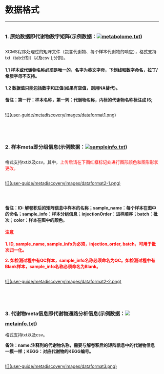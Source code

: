 <!-- 数据格式 -->

# **数据格式**

<hr/>

### **1. 原始数据即代谢物数字矩阵(示例数据：<p style="width: 16px;height: 16px;display: inline-block;text-indent: 0em;">![](user-guide/metadiscovery/images/icon_txt.gif)</p>[metabolome.txt](user-guide/metadiscovery/rawfiles/metabolome.txt))**

XCMS程序处理过的矩阵文件（包含代谢物、每个样本代谢物的响应），格式支持txt（tab分割）以及csv (,分割)。

#### **1.1 样本或代谢物名称必须是唯一的，名字为英文字母，下划线和数字命名，拉丁/希腊字母不支持。**

#### **1.2 数据值只能包括数字和正值(如果有空值，则用NA替代)。**

**备注：第一行：样本名称，第一列：代谢物名称，内标的代谢物名称标注成 IS;**
<br/>
<br/>
<p class="discoveryImg">
<a href="user-guide/metadiscovery/images/dataformat1.png" class="fancybox" data-rel="fancybox">
![](user-guide/metadiscovery/images/dataformat1.png)
</a>
</p>
<br/>
<br/>

### **2. 样本meta即分组信息(示例数据：<p style="width: 16px;height: 16px;display: inline-block;text-indent: 0em;">![](user-guide/metadiscovery/images/icon_txt.gif)</p>[sampleinfo.txt](user-guide/metadiscovery/rawfiles/sampleinfo.txt))**

格式支持txt以及csv。其中，<span style="color: red;">上传后请在下图红框标记处进行图形颜色和图形形状更改。</span>
<br/>
<br/>
<p class="discoveryImg">
<a href="user-guide/metadiscovery/images/dataformat2-1.png" class="fancybox" data-rel="fancybox">
![](user-guide/metadiscovery/images/dataformat2-1.png)
</a>
</p>
<br/>
<br/>

**备注：ID: 解卷积后的矩阵信息中样本的名称；sample_name：每个样本在图中的命名；sample_info：样本分组信息；injectionOrder：进样顺序；batch：批次；color：样本在图中的颜色。**

#### **<span style="color: red;">注意</span>**

**<span style="color: red;">1. ID, sample_name, sample_info为必须，injection_order, batch，可用于批次归一化。</span>**

**<span style="color: red;">2. 如检测过程中有QC样本，sample_info名称必须命名为QC。如检测过程中有Blank样本，sample_info名称必须命名为Blank。</span>**
<br/>
<br/>
<p class="discoveryImg">
<a href="user-guide/metadiscovery/images/dataformat2-2.png" class="fancybox" data-rel="fancybox">
![](user-guide/metadiscovery/images/dataformat2-2.png)
</a>
</p>
<br/>
<br/>

### **3. 代谢物meta信息即代谢物通路分析信息(示例数据：<p style="width: 16px;height: 16px;display: inline-block;text-indent: 0em;">![](user-guide/metadiscovery/images/icon_txt.gif)</p>[metainfo.txt](user-guide/metadiscovery/rawfiles/metainfo.txt))**

格式支持txt以及csv。

**备注：name:注释到的代谢物名称，需要与解卷积后的矩阵信息中的代谢物信息一模一样；KEGG：对应代谢物的KEGG编号。**
<br/>
<br/>
<p class="discoveryImg">
<a href="user-guide/metadiscovery/images/dataformat3.png" class="fancybox" data-rel="fancybox">
![](user-guide/metadiscovery/images/dataformat3.png)
</a>
</p>
<br/>
<br/>

